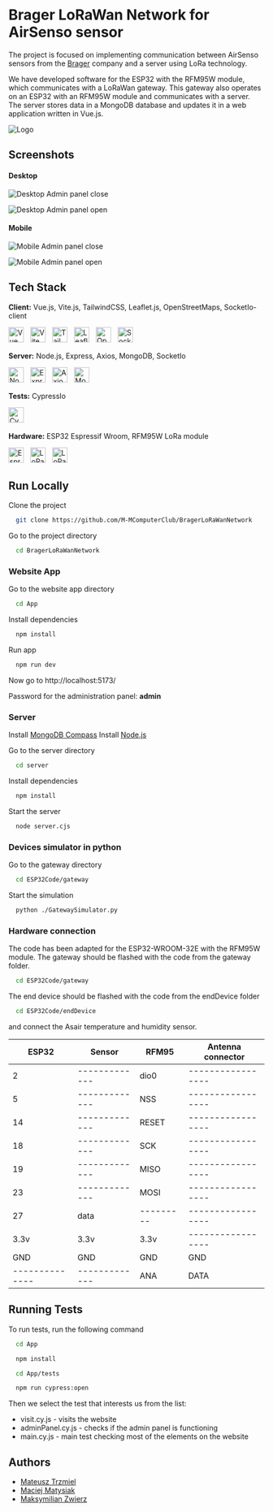 
# Brager LoRaWan Network for AirSenso sensor

The project is focused on implementing communication between AirSenso sensors from the [Brager](https://www.brager.pl) company and a server using LoRa technology.

We have developed software for the ESP32 with the RFM95W module, which communicates with a LoRaWan gateway. This gateway also operates on an ESP32 with an RFM95W module and communicates with a server. The server stores data in a MongoDB database and updates it in a web application written in Vue.js.



![Logo](img/bragerLogo.png) 


## Screenshots

#### Desktop
![Desktop Admin panel close](img/desktopAdminClose.png)

![Desktop Admin panel open](img/desktopAdminOpen.png)

#### Mobile
![Mobile Admin panel close](img/mobileAdminClose.png)

![Mobile Admin panel open](img/mobileAdminOpen.png)
## Tech Stack

**Client:** Vue.js, Vite.js, TailwindCSS, Leaflet.js, OpenStreetMaps, SocketIo-client

<img align="left" alt="Vue" width="30px" style="padding-right:10px;" src="https://cdn.jsdelivr.net/gh/devicons/devicon@latest/icons/vuejs/vuejs-original.svg" />
<img align="left" alt="Vite" width="30px" style="padding-right:10px;" src="https://cdn.jsdelivr.net/gh/devicons/devicon@latest/icons/vitejs/vitejs-original.svg" />
<img align="left" alt="TailwindCSS" width="30px" style="padding-right:10px;" src="https://cdn.jsdelivr.net/gh/devicons/devicon@latest/icons/tailwindcss/tailwindcss-original.svg" />
<img align="left" alt="Leaflet" width="30px" style="padding-right:10px;" src="https://d2eip9sf3oo6c2.cloudfront.net/tags/images/000/001/096/thumb/leaflet.png" />
<img align="left" alt="OpenStreetMaps" width="30px" style="padding-right:10px;" src="https://upload.wikimedia.org/wikipedia/commons/thumb/b/b0/Openstreetmap_logo.svg/1024px-Openstreetmap_logo.svg.png" />
<img align="left" alt="SocketIO" width="30px" style="padding-right:10px;" src="https://cdn.jsdelivr.net/gh/devicons/devicon@latest/icons/socketio/socketio-original.svg" />
<br />
<br />

**Server:** Node.js, Express, Axios, MongoDB, SocketIo

<img align="left" alt="Nodejs" width="30px" style="padding-right:10px;" src="https://cdn.jsdelivr.net/gh/devicons/devicon@latest/icons/nodejs/nodejs-original.svg" />
<img align="left" alt="Express" width="30px" style="padding-right:10px;" src="https://cdn.jsdelivr.net/gh/devicons/devicon@latest/icons/express/express-original.svg" />
<img align="left" alt="Axios" width="30px" style="padding-right:10px;" src="https://cdn.jsdelivr.net/gh/devicons/devicon@latest/icons/axios/axios-plain.svg" />
<img align="left" alt="MongoDB" width="30px" style="padding-right:10px;" src="https://cdn.jsdelivr.net/gh/devicons/devicon@latest/icons/mongodb/mongodb-original.svg" />
<br />
<br />

**Tests:** CypressIo


<img align="left" alt="CypressIO" width="30px" style="padding-right:10px;" src="https://cdn.jsdelivr.net/gh/devicons/devicon@latest/icons/cypressio/cypressio-original.svg" />

<br />
<br />

**Hardware:** ESP32 Espressif Wroom, RFM95W LoRa module

<img align="left" alt="Espressif" width="30px" style="padding-right:10px;" src="https://seeklogo.com/images/E/espressif-systems-logo-1350B9E771-seeklogo.com.png" />
<img align="left" alt="LoRa" width="30px" style="padding-right:10px;" src="https://res.cloudinary.com/rs-designspark-live/image/upload/c_limit,w_829/f_auto/v1/article/iot-lora-alliance-logo.svg__25c0b67804da088ad2fd64e8a76b1a3f1ceac250" />
<img align="left" alt="LoRaWan" width="30px" style="padding-right:10px;" src="https://en.iotvega.com/content/ru/site/technologies/lorawan_logo.png?v2" />
<br />
<br />

## Run Locally

Clone the project

```bash
  git clone https://github.com/M-MComputerClub/BragerLoRaWanNetwork
```

Go to the project directory

```bash
  cd BragerLoRaWanNetwork
```

### Website App

Go to the website app directory

```bash
  cd App
```

Install dependencies

```bash
  npm install
```

Run app

```bash
  npm run dev
```

Now go to http://localhost:5173/

Password for the administration panel: **admin**

### Server

Install [MongoDB Compass](https://www.mongodb.com/try/download/compass)
Install [Node.js](https://nodejs.org/en/download)

Go to the server directory

```bash
  cd server
```

Install dependencies

```bash
  npm install
```

Start the server

```bash
  node server.cjs
```

### Devices simulator in python

Go to the gateway directory

```bash
  cd ESP32Code/gateway
```

Start the simulation

```bash
  python ./GatewaySimulator.py
```

### Hardware connection

The code has been adapted for the ESP32-WROOM-32E with the RFM95W module. The gateway should be flashed with the code from the gateway folder. 

```bash
  cd ESP32Code/gateway
```

The end device should be flashed with the code from the endDevice folder

```bash
  cd ESP32Code/endDevice
```
and connect the Asair temperature and humidity sensor.

|    ESP32     |    Sensor   |  RFM95  |Antenna connector|
|--------------|-------------|---------|-----------------|
|      2       |-------------|  dio0   |-----------------|
|      5       |-------------|  NSS    |-----------------|
|     14       |-------------|  RESET  |-----------------|
|     18       |-------------|  SCK    |-----------------|
|     19       |-------------|  MISO   |-----------------|
|     23       |-------------|  MOSI   |-----------------|
|     27       |    data     |---------|-----------------|
|    3.3v      |    3.3v     |  3.3v   |-----------------|
|     GND      |    GND      |   GND   |       GND       |
|--------------|-------------|   ANA   |      DATA       |



## Running Tests

To run tests, run the following command
```bash
  cd App
```
```bash
  npm install
```
```bash
  cd App/tests
```
```bash
  npm run cypress:open
```

Then we select the test that interests us from the list:

- visit.cy.js - visits the website
- adminPanel.cy.js - checks if the admin panel is functioning
- main.cy.js - main test checking most of the elements on the website


## Authors

- [Mateusz Trzmiel](https://github.com/TRZMlEL)
- [Maciej Matysiak](https://github.com/ItsMaciek)
- [Maksymilian Zwierz](https://github.com/Zwierzu2115)
